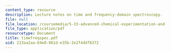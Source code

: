 ```yaml
---
content_type: resource
description: Lecture notes on time and frequency-domain spectroscopy.
file: null
file_location: /coursemedia/5-33-advanced-chemical-experimentation-and-instrumentation-fall-2007/213aa2aa64e8961de35b2e2f4ddf6372_timefreqspec.pdf
file_type: application/pdf
resourcetype: Document
title: timefreqspec.pdf
uid: 213aa2aa-64e8-961d-e35b-2e2f4ddf6372
---
```

